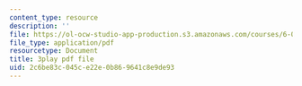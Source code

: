 ```yaml
---
content_type: resource
description: ''
file: https://ol-ocw-studio-app-production.s3.amazonaws.com/courses/6-00-introduction-to-computer-science-and-programming-fall-2008/2c6be83c045ce22e0b869641c8e9de93_ZKBUu_ahSR4.pdf
file_type: application/pdf
resourcetype: Document
title: 3play pdf file
uid: 2c6be83c-045c-e22e-0b86-9641c8e9de93
---
```

